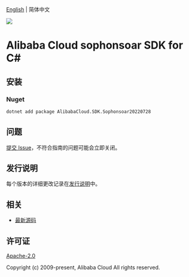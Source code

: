 [English](README.md) | 简体中文

![](https://aliyunsdk-pages.alicdn.com/icons/AlibabaCloud.svg)

# Alibaba Cloud sophonsoar SDK for C#

## 安装

### Nuget

```bash
dotnet add package AlibabaCloud.SDK.Sophonsoar20220728
```

## 问题

[提交 Issue](https://github.com/aliyun/alibabacloud-csharp-sdk/issues/new)，不符合指南的问题可能会立即关闭。

## 发行说明

每个版本的详细更改记录在[发行说明](./ChangeLog.md)中。

## 相关

* [最新源码](https://github.com/aliyun/alibabacloud-csharp-sdk/)

## 许可证

[Apache-2.0](http://www.apache.org/licenses/LICENSE-2.0)

Copyright (c) 2009-present, Alibaba Cloud All rights reserved.
